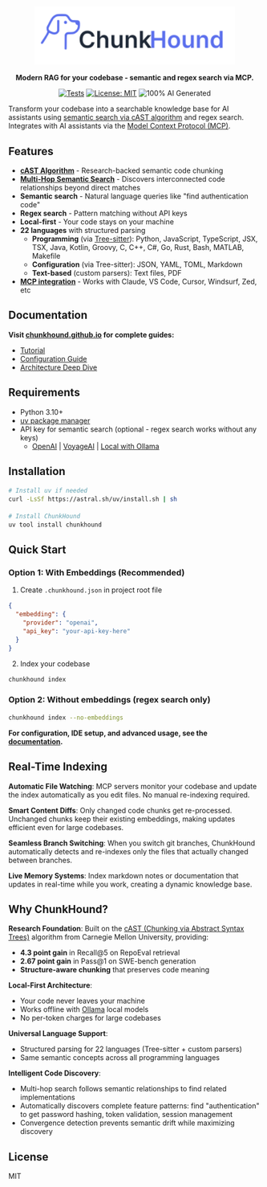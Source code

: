 <p align="center">
  <a href="https://chunkhound.github.io">
    <picture>
      <source media="(prefers-color-scheme: dark)" srcset="docs/public/wordmark-github-dark.svg">
      <img src="docs/src/assets/wordmark.svg" alt="ChunkHound" width="400">
    </picture>
  </a>
</p>

<p align="center">
  <strong>Modern RAG for your codebase - semantic and regex search via MCP.</strong>
</p>

<p align="center">
  <a href="https://github.com/chunkhound/chunkhound/actions/workflows/smoke-tests.yml"><img src="https://github.com/chunkhound/chunkhound/actions/workflows/smoke-tests.yml/badge.svg" alt="Tests"></a>
  <a href="https://opensource.org/licenses/MIT"><img src="https://img.shields.io/badge/license-MIT-blue.svg" alt="License: MIT"></a>
  <img src="https://img.shields.io/badge/100%25%20AI-Generated-ff69b4.svg" alt="100% AI Generated">
</p>

Transform your codebase into a searchable knowledge base for AI assistants using [semantic search via cAST algorithm](https://arxiv.org/pdf/2506.15655) and regex search. Integrates with AI assistants via the [Model Context Protocol (MCP)](https://spec.modelcontextprotocol.io/).

## Features

- **[cAST Algorithm](https://arxiv.org/pdf/2506.15655)** - Research-backed semantic code chunking
- **[Multi-Hop Semantic Search](https://chunkhound.github.io/under-the-hood/#multi-hop-semantic-search)** - Discovers interconnected code relationships beyond direct matches
- **Semantic search** - Natural language queries like "find authentication code"
- **Regex search** - Pattern matching without API keys
- **Local-first** - Your code stays on your machine
- **22 languages** with structured parsing
  - **Programming** (via [Tree-sitter](https://tree-sitter.github.io/tree-sitter/)): Python, JavaScript, TypeScript, JSX, TSX, Java, Kotlin, Groovy, C, C++, C#, Go, Rust, Bash, MATLAB, Makefile
  - **Configuration** (via Tree-sitter): JSON, YAML, TOML, Markdown
  - **Text-based** (custom parsers): Text files, PDF
- **[MCP integration](https://spec.modelcontextprotocol.io/)** - Works with Claude, VS Code, Cursor, Windsurf, Zed, etc

## Documentation

**Visit [chunkhound.github.io](https://chunkhound.github.io) for complete guides:**
- [Tutorial](https://chunkhound.github.io/tutorial/)
- [Configuration Guide](https://chunkhound.github.io/configuration/)
- [Architecture Deep Dive](https://chunkhound.github.io/under-the-hood/)

## Requirements

- Python 3.10+
- [uv package manager](https://docs.astral.sh/uv/)
- API key for semantic search (optional - regex search works without any keys)
  - [OpenAI](https://platform.openai.com/api-keys) | [VoyageAI](https://dash.voyageai.com/) | [Local with Ollama](https://ollama.ai/)

## Installation

```bash
# Install uv if needed
curl -LsSf https://astral.sh/uv/install.sh | sh

# Install ChunkHound
uv tool install chunkhound
```

## Quick Start

### Option 1: With Embeddings (Recommended)


1. Create `.chunkhound.json` in project root file
```json
{
  "embedding": {
    "provider": "openai",
    "api_key": "your-api-key-here"
  }
}
```
2. Index your codebase
```bash
chunkhound index
```

### Option 2: Without embeddings (regex search only)
```bash
chunkhound index --no-embeddings
```

**For configuration, IDE setup, and advanced usage, see the [documentation](https://chunkhound.github.io).**

## Real-Time Indexing

**Automatic File Watching**: MCP servers monitor your codebase and update the index automatically as you edit files. No manual re-indexing required.

**Smart Content Diffs**: Only changed code chunks get re-processed. Unchanged chunks keep their existing embeddings, making updates efficient even for large codebases.

**Seamless Branch Switching**: When you switch git branches, ChunkHound automatically detects and re-indexes only the files that actually changed between branches.

**Live Memory Systems**: Index markdown notes or documentation that updates in real-time while you work, creating a dynamic knowledge base.

## Why ChunkHound?

**Research Foundation**: Built on the [cAST (Chunking via Abstract Syntax Trees)](https://arxiv.org/pdf/2506.15655) algorithm from Carnegie Mellon University, providing:
- **4.3 point gain** in Recall@5 on RepoEval retrieval
- **2.67 point gain** in Pass@1 on SWE-bench generation
- **Structure-aware chunking** that preserves code meaning

**Local-First Architecture**:
- Your code never leaves your machine
- Works offline with [Ollama](https://ollama.ai/) local models
- No per-token charges for large codebases

**Universal Language Support**:
- Structured parsing for 22 languages (Tree-sitter + custom parsers)
- Same semantic concepts across all programming languages

**Intelligent Code Discovery**:
- Multi-hop search follows semantic relationships to find related implementations
- Automatically discovers complete feature patterns: find "authentication" to get password hashing, token validation, session management
- Convergence detection prevents semantic drift while maximizing discovery

## License

MIT
